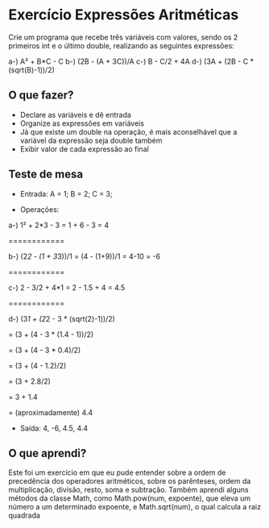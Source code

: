 # Exercício Expressões Aritméticas

Crie um programa que recebe três variáveis com valores, sendo os 2 primeiros int e o último double, realizando as seguintes expressões:

a-) A² + B*C - C
b-) (2B - (A + 3C))/A
c-) B - C/2 + 4A
d-) (3A + (2B - C * (sqrt(B)-1))/2)

## O que fazer?


* Declare as variáveis e dê entrada
* Organize as expressões em variáveis
* Já que existe um double na operação, é mais aconselhável que a variável da expressão seja double também
* Exibir valor de cada expressão ao final
 
## Teste de mesa

 *  Entrada: A = 1; B = 2; C = 3;
 
 *  Operações: 
 
a-) 1² + 2*3 - 3 = 1 + 6 - 3 = 4
 
============
 
b-) (2*2 - (1 + 3*3))/1 = (4 - (1+9))/1 = 4-10 = -6

============
 
c-) 2 - 3/2 + 4*1 = 2 - 1.5 + 4 = 4.5

============

d-) (3*1 + (2*2 - 3 * (sqrt(2)-1))/2) 
 
= (3 + (4 - 3 * (1.4 - 1))/2) 

= (3 + (4 - 3 * 0.4)/2) 

= (3 + (4 - 1.2)/2) 

= (3 + 2.8/2)

= 3  + 1.4 

= (aproximadamente) 4.4

*  Saída: 4, -6, 4.5, 4.4

## O que aprendi?

Este foi um exercício em que eu pude entender sobre a ordem de precedência dos operadores aritméticos, sobre os parênteses, ordem da multiplicação, divisão, resto, soma e subtração. Também aprendi alguns métodos da classe Math, como Math.pow(num, expoente), que eleva um número a um determinado expoente, e Math.sqrt(num), o qual calcula a raiz quadrada